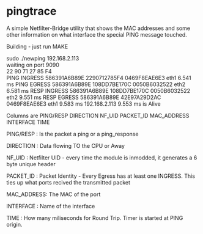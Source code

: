 # pingtrace
A simple Netfilter-Bridge utility that shows the MAC addresses and some other
information on what interface the special PING message touched.


Building - just run MAKE 

sudo ./newping 192.168.2.113<br>
waiting on port 9090<br>
22 90 71 27 85 F4<br> 
PING INGRESS 586391A6B89E 2290712785F4 0469F8EAE6E3 eth1	6.541 ms
PING EGRESS  586391A6B89E 108DD7BE170C 0050B6032522 eth2	6.581 ms
RESP INGRESS 586391A6B89E 108DD7BE170C 0050B6032522 eth2	9.551 ms
RESP EGRESS  586391A6B89E 42E97A29D2AC 0469F8EAE6E3 eth1	9.583 ms
192.168.2.113 9.553 ms is Alive

Columns are 
PING/RESP DIRECTION NF_UID PACKET_ID MAC_ADDRESS INTERFACE  TIME

PING/RESP : Is the packet a ping or a ping_response

DIRECTION : Data flowing TO the CPU or Away

NF_UID    : Netfilter UID - every time the module is inmodded, it generates a 6 byte unique header 

PACKET_ID : Packet Identity - Every Egress has at least one INGRESS. This ties up what ports recived the transmitted packet

MAC_ADDRESS: The MAC of the port 

INTERFACE : Name of the interface

TIME      : How many miliseconds for Round Trip. Timer is started at PING origin.



